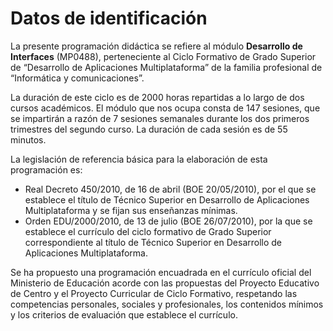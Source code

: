 # Datos de identificación

La presente programación didáctica se refiere al módulo **Desarrollo de Interfaces** \(MP0488\), perteneciente al Ciclo Formativo de Grado Superior de “Desarrollo de Aplicaciones Multiplataforma” de la familia profesional de “Informática y comunicaciones”.

La duración de este ciclo es de 2000 horas repartidas a lo largo de dos cursos académicos. El módulo que nos ocupa consta de 147 sesiones, que se impartirán a razón de 7 sesiones semanales durante los dos primeros trimestres del segundo curso. La duración de cada sesión es de 55 minutos.

La legislación de referencia básica para la elaboración de esta programación es:

* Real Decreto 450/2010, de 16 de abril \(BOE 20/05/2010\), por el que se establece el título de Técnico Superior en Desarrollo de Aplicaciones Multiplataforma y se fijan sus enseñanzas mínimas. 
* Orden EDU/2000/2010, de 13 de julio \(BOE 26/07/2010\), por la que se establece el currículo del ciclo formativo de Grado Superior correspondiente al título de Técnico Superior en Desarrollo de Aplicaciones Multiplataforma.

Se ha propuesto una programación encuadrada en el currículo oficial del Ministerio de Educación acorde con las propuestas del Proyecto Educativo de Centro y el Proyecto Curricular de Ciclo Formativo, respetando las competencias personales, sociales y profesionales, los contenidos mínimos y los criterios de evaluación que establece el currículo.  


